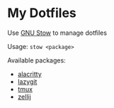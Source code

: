# My Dotfiles

Use [GNU Stow](https://www.gnu.org/software/stow/) to manage dotfiles

Usage:
`stow <package>`

Available packages:
* [alacritty](https://alacritty.org)
* [lazygit](https://github.com/jesseduffield/lazygit)
* [tmux](https://github.com/tmux/tmux/wiki)
* [zellij](https://zellij.dev)

